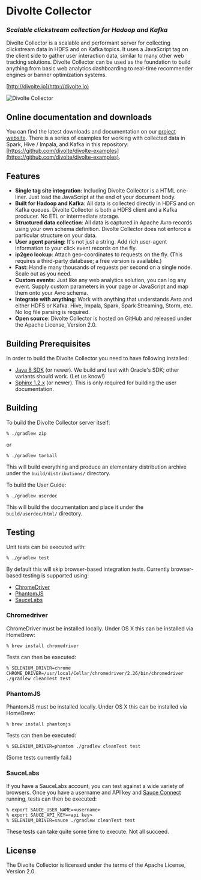 Divolte Collector
=================

### *Scalable clickstream collection for Hadoop and Kafka* ###

Divolte Collector is a scalable and performant server for collecting clickstream data in HDFS and on Kafka topics. It uses a JavaScript tag on the client side to gather user interaction data, similar to many other web tracking solutions. Divolte Collector can be used as the foundation to build anything from basic web analytics dashboarding to real-time recommender engines or banner optimization systems.

[http://divolte.io](http://divolte.io)

![Divolte Collector](http://divolte-website.s3-website-eu-west-1.amazonaws.com/images/architecture.png)

Online documentation and downloads
----------------------------------

You can find the latest downloads and documentation on our [project website](http://divolte.io). There is a series of examples for working with collected data in Spark, Hive / Impala, and Kafka in this repository: [https://github.com/divolte/divolte-examples](https://github.com/divolte/divolte-examples).

Features
--------

- **Single tag site integration**: Including Divolte Collector is a HTML one-liner. Just load the JavaScript at the end of your document body.
- **Built for Hadoop and Kafka**: All data is collected directly in HDFS and on Kafka queues. Divolte Collector is both a HDFS client and a Kafka producer. No ETL or intermediate storage.
- **Structured data collection**: All data is captured in Apache Avro records using your own schema definition. Divolte Collector does not enforce a particular structure on your data.
- **User agent parsing**: It's not just a string. Add rich user-agent information to your click event records on the fly.
- **ip2geo lookup**: Attach geo-coordinates to requests on the fly. (This requires a third-party database; a free version is available.)
- **Fast**: Handle many thousands of requests per second on a single node. Scale out as you need.
- **Custom events**: Just like any web analytics solution, you can log any event. Supply custom parameters in your page or JavaScript and map them onto your Avro schema.
- **Integrate with anything**: Work with anything that understands Avro and either HDFS or Kafka. Hive, Impala, Spark, Spark Streaming, Storm, etc. No log file parsing is required.
- **Open source**: Divolte Collector is hosted on GitHub and released under the Apache License, Version 2.0.

Building Prerequisites
----------------------

In order to build the Divolte Collector you need to have following installed:

 - [Java 8 SDK](http://www.oracle.com/technetwork/java/javase/downloads/jdk8-downloads-2133151.html)
   (or newer). We build and test with Oracle's SDK; other variants should work. (Let us know!)
 - [Sphinx 1.2.x](http://sphinx-doc.org) (or newer). This is only required for building the user
   documentation.

Building
--------

To build the Divolte Collector server itself:

    % ./gradlew zip

or

    % ./gradlew tarball

This will build everything and produce an elementary distribution archive under the
`build/distributions/` directory.

To build the User Guide:

    % ./gradlew userdoc

This will build the documentation and place it under the `build/userdoc/html/` directory.

Testing
-------

Unit tests can be executed with:

    % ./gradlew test

By default this will skip browser-based integration tests. Currently browser-based
testing is supported using:

 - [ChromeDriver](https://sites.google.com/a/chromium.org/chromedriver/)
 - [PhantomJS](http://phantomjs.org)
 - [SauceLabs](http://saucelabs.com)

### Chromedriver ###

ChromeDriver must be installed locally. Under OS X this can be installed via
HomeBrew:

    % brew install chromedriver

Tests can then be executed:

    % SELENIUM_DRIVER=chrome CHROME_DRIVER=/usr/local/Cellar/chromedriver/2.26/bin/chromedriver ./gradlew cleanTest test

### PhantomJS ###

PhantomJS must be installed locally. Under OS X this can be installed via
HomeBrew:

    % brew install phantomjs

Tests can then be executed:

    % SELENIUM_DRIVER=phantom ./gradlew cleanTest test

(Some tests currently fail.)

### SauceLabs ###

If you have a SauceLabs account, you can test against a wide variety of browsers.
Once you have a username and API key and
[Sauce Connect](https://docs.saucelabs.com/reference/sauce-connect/) running, tests
can then be executed:

    % export SAUCE_USER_NAME=<username>
    % export SAUCE_API_KEY=<api key>
    % SELENIUM_DRIVER=sauce ./gradlew cleanTest test

These tests can take quite some time to execute. Not all succeed.

License
-------

The Divolte Collector is licensed under the terms of the Apache License, Version 2.0.
